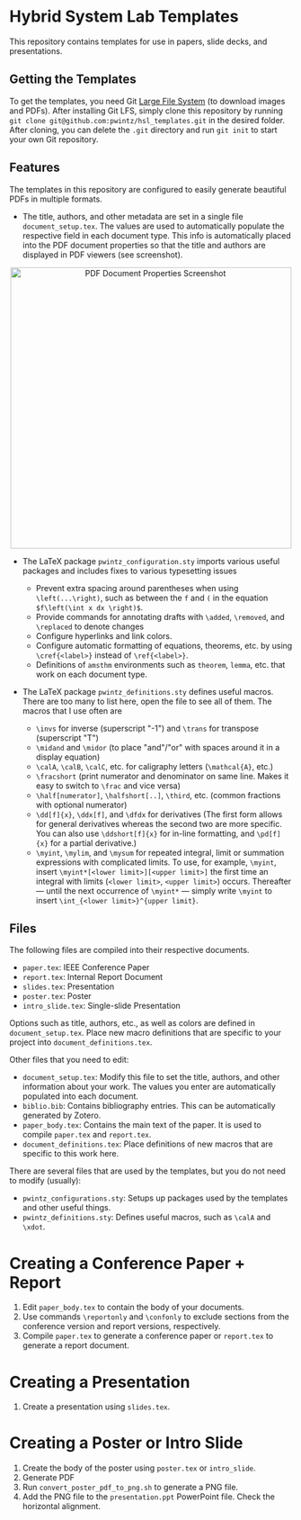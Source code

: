 # Hybrid System Lab Templates
This repository contains templates for use in papers, slide decks, and presentations.

## Getting the Templates

To get the templates, you need Git [Large File System](https://git-lfs.github.com/) (to download images and PDFs). After installing Git LFS, simply clone this repository by running `git clone git@github.com:pwintz/hsl_templates.git` in the desired folder. After cloning, you can delete the `.git` directory and run `git init` to start your own Git repository. 

## Features
The templates in this repository are configured to easily generate beautiful PDFs in multiple formats. 

* The title, authors, and other metadata are set in a single file `document_setup.tex`. The values are used to automatically populate the respective field in each document type. This info is automatically placed into the PDF document properties so that the title and authors are displayed in PDF viewers (see screenshot).
<div style="text-align: center;">
<img src="readme_images/pdf_document_properties.png" alt="PDF Document Properties Screenshot" width="500" />
</div>

* The LaTeX package `pwintz_configuration.sty` imports various useful packages and includes fixes to various typesetting issues

   * Prevent extra spacing around parentheses when using `\left(...\right)`, such as between the `f` and `(` in the equation `$f\left(\int x dx \right)$`.
   * Provide commands for annotating drafts with `\added`, `\removed`, and `\replaced` to denote changes
   * Configure hyperlinks and link colors. 
   * Configure automatic formatting of equations, theorems, etc. by using `\cref{<label>}` instead of `\ref{<label>}`.
   * Definitions of `amsthm` environments such as `theorem`, `lemma`, etc. that work on each document type.



* The LaTeX package `pwintz_definitions.sty` defines useful macros. There are too many to list here, open the file to see all of them. The macros that I use often are 

  * `\invs` for inverse (superscript "-1") and `\trans` for transpose (superscript "T") 
  * `\midand` and `\midor` (to place "and"/"or" with spaces around it in a display equation)
  * `\calA`, `\calB`, `\calC`, etc. for caligraphy letters (`\mathcal{A}`, etc.)
  * `\fracshort` (print numerator and denominator on same line. Makes it easy to switch to `\frac` and vice versa)
  * `\half[numerator]`, `\halfshort[..]`, `\third`, etc. (common fractions with optional numerator)
  * `\dd[f]{x}`, `\ddx[f]`, and `\dfdx` for derivatives (The first form allows for general derivatives whereas the second two are more specific. You can also use `\ddshort[f]{x}` for in-line formatting, and `\pd[f]{x}` for a partial derivative.)
  * `\myint`, `\mylim`, and `\mysum` for repeated integral, limit or summation expressions with complicated limits. To use, for example, `\myint`, insert `\myint*[<lower limit>][<upper limit>]` the first time an integral with limits (`<lower limit>`, `<upper limit>`) occurs. Thereafter — until the next occurrence of `\myint*` — simply write `\myint` to insert `\int_{<lower limit>}^{upper limit}`.

## Files

The following files are compiled into their respective documents.
* `paper.tex`: IEEE Conference Paper
* `report.tex`: Internal Report Document
* `slides.tex`: Presentation
* `poster.tex`: Poster
* `intro_slide.tex`: Single-slide Presentation

Options such as title, authors, etc., as well as colors are defined in `document_setup.tex`.
Place new macro definitions that are specific to your project into `document_definitions.tex`.

Other files that you need to edit:
* `document_setup.tex`: Modify this file to set the title, authors, and other information about your work. The values you enter are automatically populated into each document.
* `biblio.bib`: Contains bibliography entries. This can be automatically generated by Zotero.
* `paper_body.tex`: Contains the main text of the paper. It is used to compile `paper.tex` and `report.tex`.
* `document_definitions.tex`: Place definitions of new macros that are specific to this work here.

There are several files that are used by the templates, but you do not need to modify (usually):
* `pwintz_configurations.sty`: Setups up packages used by the templates and other useful things.
* `pwintz_definitions.sty`: Defines useful macros, such as `\calA` and `\xdot`. 

# Creating a Conference Paper + Report

1. Edit `paper_body.tex` to contain the body of your documents. 
2. Use commands `\reportonly` and `\confonly` to exclude sections from the conference version and report versions, respectively.
3. Compile `paper.tex` to generate a conference paper or `report.tex` to generate a report document. 

# Creating a Presentation

1. Create a presentation using `slides.tex`.

# Creating a Poster or Intro Slide

1. Create the body of the poster using `poster.tex` or `intro_slide`.
2. Generate PDF
3. Run `convert_poster_pdf_to_png.sh` to generate a PNG file.
4. Add the PNG file to the `presentation.ppt` PowerPoint file. Check the horizontal alignment.


